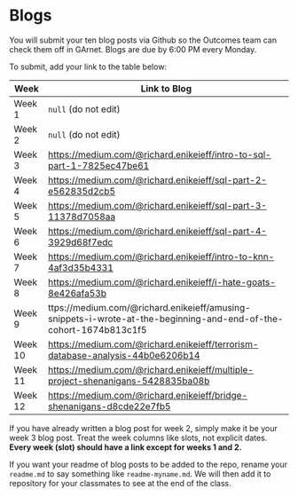 # Blogs

You will submit your ten blog posts via Github so the Outcomes team can check them off in GArnet. Blogs are due by 6:00 PM every Monday.

To submit, add your link to the table below:

| Week          | Link to Blog 				 	|
| ------------- | ------------------------------|
| Week 1        | `null` (do not edit)			|
| Week 2        | `null` (do not edit)			|
| Week 3        | https://medium.com/@richard.enikeieff/intro-to-sql-part-1-7825ec47be61      				|
| Week 4        | https://medium.com/@richard.enikeieff/sql-part-2-e562835d2cb5      				|
| Week 5        | https://medium.com/@richard.enikeieff/sql-part-3-11378d7058aa     				|
| Week 6        | https://medium.com/@richard.enikeieff/sql-part-4-3929d68f7edc						|
| Week 7        | https://medium.com/@richard.enikeieff/intro-to-knn-4af3d35b4331						|	
| Week 8        | https://medium.com/@richard.enikeieff/i-hate-goats-8e426afa53b						|
| Week 9        | ttps://medium.com/@richard.enikeieff/amusing-snippets-i-wrote-at-the-beginning-and-end-of-the-cohort-1674b813c1f5						|
| Week 10       | https://medium.com/@richard.enikeieff/terrorism-database-analysis-44b0e6206b14						|
| Week 11       | https://medium.com/@richard.enikeieff/multiple-project-shenanigans-5428835ba08b					|
| Week 12       | https://medium.com/@richard.enikeieff/bridge-shenanigans-d8cde22e7fb5						|

If you have already written a blog post for week 2, simply make it be your week 3 blog post. Treat the week columns like slots, not explicit dates. **Every week (slot) should have a link except for weeks 1 and 2.**

If you want your readme of blog posts to be added to the repo, rename your `readme.md` to say something like `readme-myname.md`. We will then add it to repository for your classmates to see at the end of the class.